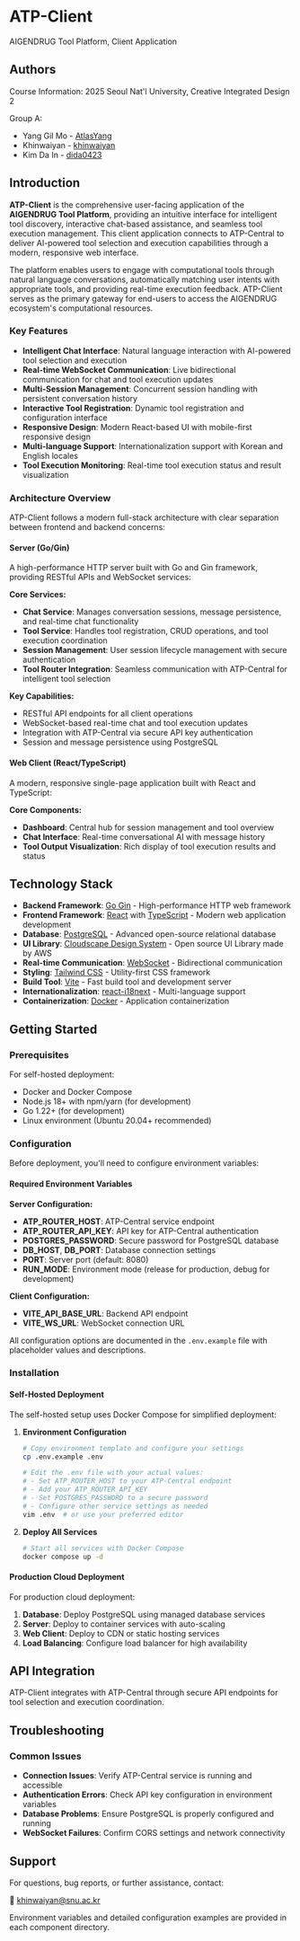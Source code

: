 # ATP-Client

AIGENDRUG Tool Platform, Client Application

## Authors

Course Information: 2025 Seoul Nat'l University, Creative Integrated Design 2

Group A:

- Yang Gil Mo - [AtlasYang](https://github.com/AtlasYang)
- Khinwaiyan - [khinwaiyan](https://github.com/khinwaiyan)
- Kim Da In - [dida0423](https://github.com/dida0423)

## Introduction

**ATP-Client** is the comprehensive user-facing application of the **AIGENDRUG Tool Platform**, providing an intuitive interface for intelligent tool discovery, interactive chat-based assistance, and seamless tool execution management. This client application connects to ATP-Central to deliver AI-powered tool selection and execution capabilities through a modern, responsive web interface.

The platform enables users to engage with computational tools through natural language conversations, automatically matching user intents with appropriate tools, and providing real-time execution feedback. ATP-Client serves as the primary gateway for end-users to access the AIGENDRUG ecosystem's computational resources.

### Key Features

- **Intelligent Chat Interface**: Natural language interaction with AI-powered tool selection and execution
- **Real-time WebSocket Communication**: Live bidirectional communication for chat and tool execution updates
- **Multi-Session Management**: Concurrent session handling with persistent conversation history
- **Interactive Tool Registration**: Dynamic tool registration and configuration interface
- **Responsive Design**: Modern React-based UI with mobile-first responsive design
- **Multi-language Support**: Internationalization support with Korean and English locales
- **Tool Execution Monitoring**: Real-time tool execution status and result visualization

### Architecture Overview

ATP-Client follows a modern full-stack architecture with clear separation between frontend and backend concerns:

#### Server (Go/Gin)
A high-performance HTTP server built with Go and Gin framework, providing RESTful APIs and WebSocket services:

**Core Services:**
- **Chat Service**: Manages conversation sessions, message persistence, and real-time chat functionality
- **Tool Service**: Handles tool registration, CRUD operations, and tool execution coordination
- **Session Management**: User session lifecycle management with secure authentication
- **Tool Router Integration**: Seamless communication with ATP-Central for intelligent tool selection

**Key Capabilities:**
- RESTful API endpoints for all client operations
- WebSocket-based real-time chat and tool execution updates
- Integration with ATP-Central via secure API key authentication
- Session and message persistence using PostgreSQL

#### Web Client (React/TypeScript)
A modern, responsive single-page application built with React and TypeScript:

**Core Components:**
- **Dashboard**: Central hub for session management and tool overview
- **Chat Interface**: Real-time conversational AI with message history
- **Tool Output Visualization**: Rich display of tool execution results and status

## Technology Stack

- **Backend Framework**: [Go Gin](https://gin-gonic.com/) - High-performance HTTP web framework
- **Frontend Framework**: [React](https://reactjs.org/) with [TypeScript](https://www.typescriptlang.org/) - Modern web application development
- **Database**: [PostgreSQL](https://www.postgresql.org/) - Advanced open-source relational database
- **UI Library**: [Cloudscape Design System](https://cloudscape.design/) - Open source UI Library made by AWS
- **Real-time Communication**: [WebSocket](https://developer.mozilla.org/en-US/docs/Web/API/WebSockets_API) - Bidirectional communication
- **Styling**: [Tailwind CSS](https://tailwindcss.com/) - Utility-first CSS framework
- **Build Tool**: [Vite](https://vitejs.dev/) - Fast build tool and development server
- **Internationalization**: [react-i18next](https://react.i18next.com/) - Multi-language support
- **Containerization**: [Docker](https://www.docker.com/) - Application containerization

## Getting Started

### Prerequisites

For self-hosted deployment:
- Docker and Docker Compose
- Node.js 18+ with npm/yarn (for development)
- Go 1.22+ (for development)
- Linux environment (Ubuntu 20.04+ recommended)

### Configuration

Before deployment, you'll need to configure environment variables:

#### Required Environment Variables

**Server Configuration:**
- **ATP_ROUTER_HOST**: ATP-Central service endpoint
- **ATP_ROUTER_API_KEY**: API key for ATP-Central authentication
- **POSTGRES_PASSWORD**: Secure password for PostgreSQL database
- **DB_HOST**, **DB_PORT**: Database connection settings
- **PORT**: Server port (default: 8080)
- **RUN_MODE**: Environment mode (release for production, debug for development)

**Client Configuration:**
- **VITE_API_BASE_URL**: Backend API endpoint
- **VITE_WS_URL**: WebSocket connection URL

All configuration options are documented in the `.env.example` file with placeholder values and descriptions.

### Installation

#### Self-Hosted Deployment

The self-hosted setup uses Docker Compose for simplified deployment:

1. **Environment Configuration**
   ```bash
   # Copy environment template and configure your settings
   cp .env.example .env
   
   # Edit the .env file with your actual values:
   # - Set ATP_ROUTER_HOST to your ATP-Central endpoint
   # - Add your ATP_ROUTER_API_KEY
   # - Set POSTGRES_PASSWORD to a secure password
   # - Configure other service settings as needed
   vim .env  # or use your preferred editor
   ```

2. **Deploy All Services**
   ```bash
   # Start all services with Docker Compose
   docker compose up -d
   ```

#### Production Cloud Deployment

For production cloud deployment:

1. **Database**: Deploy PostgreSQL using managed database services
2. **Server**: Deploy to container services with auto-scaling
3. **Web Client**: Deploy to CDN or static hosting services
4. **Load Balancing**: Configure load balancer for high availability

## API Integration

ATP-Client integrates with ATP-Central through secure API endpoints for tool selection and execution coordination.

## Troubleshooting

### Common Issues

- **Connection Issues**: Verify ATP-Central service is running and accessible
- **Authentication Errors**: Check API key configuration in environment variables
- **Database Problems**: Ensure PostgreSQL is properly configured and running
- **WebSocket Failures**: Confirm CORS settings and network connectivity

## Support

For questions, bug reports, or further assistance, contact:

📧 [khinwaiyan@snu.ac.kr](mailto:khinwaiyan@snu.ac.kr)

Environment variables and detailed configuration examples are provided in each component directory.
